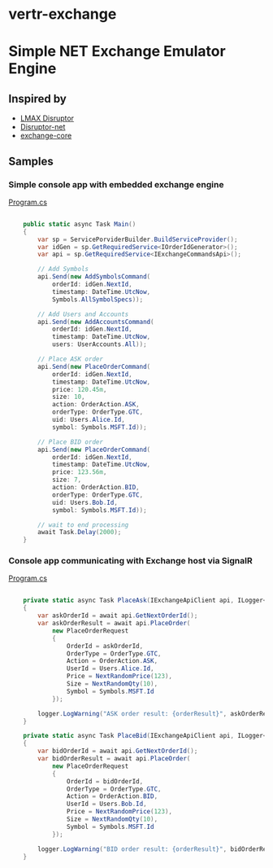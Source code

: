 # vertr-exchange

# Simple NET Exchange Emulator Engine 

## Inspired by

- [LMAX Disruptor](https://github.com/LMAX-Exchange/disruptor)
- [Disruptor-net](https://github.com/disruptor-net/Disruptor-net)
- [exchange-core](https://github.com/exchange-core/exchange-core)

## Samples

### Simple console app with embedded exchange engine

[Program.cs](samples/Vertr.Exchange.ConsoleApp/Program.cs)

```csharp

    public static async Task Main()
    {
        var sp = ServicePorviderBuilder.BuildServiceProvider();
        var idGen = sp.GetRequiredService<IOrderIdGenerator>();
        var api = sp.GetRequiredService<IExchangeCommandsApi>();

        // Add Symbols
        api.Send(new AddSymbolsCommand(
            orderId: idGen.NextId,
            timestamp: DateTime.UtcNow,
            Symbols.AllSymbolSpecs));

        // Add Users and Accounts
        api.Send(new AddAccountsCommand(
            orderId: idGen.NextId,
            timestamp: DateTime.UtcNow,
            users: UserAccounts.All));

        // Place ASK order
        api.Send(new PlaceOrderCommand(
            orderId: idGen.NextId,
            timestamp: DateTime.UtcNow,
            price: 120.45m,
            size: 10,
            action: OrderAction.ASK,
            orderType: OrderType.GTC,
            uid: Users.Alice.Id,
            symbol: Symbols.MSFT.Id));

        // Place BID order
        api.Send(new PlaceOrderCommand(
            orderId: idGen.NextId,
            timestamp: DateTime.UtcNow,
            price: 123.56m,
            size: 7,
            action: OrderAction.BID,
            orderType: OrderType.GTC,
            uid: Users.Bob.Id,
            symbol: Symbols.MSFT.Id));

        // wait to end processing
        await Task.Delay(2000);
    }


```

### Console app communicating with Exchange host via SignalR

[Program.cs](samples/Vertr.Exchange.SignalRClient.ConsoleApp/Program.cs)

```csharp

    private static async Task PlaceAsk(IExchangeApiClient api, ILogger<Program> logger)
    {
        var askOrderId = await api.GetNextOrderId();
        var askOrderResult = await api.PlaceOrder(
            new PlaceOrderRequest
            {
                OrderId = askOrderId,
                OrderType = OrderType.GTC,
                Action = OrderAction.ASK,
                UserId = Users.Alice.Id,
                Price = NextRandomPrice(123),
                Size = NextRandomQty(10),
                Symbol = Symbols.MSFT.Id
            });

        logger.LogWarning("ASK order result: {orderResult}", askOrderResult);
    }

    private static async Task PlaceBid(IExchangeApiClient api, ILogger<Program> logger)
    {
        var bidOrderId = await api.GetNextOrderId();
        var bidOrderResult = await api.PlaceOrder(
            new PlaceOrderRequest
            {
                OrderId = bidOrderId,
                OrderType = OrderType.GTC,
                Action = OrderAction.BID,
                UserId = Users.Bob.Id,
                Price = NextRandomPrice(123),
                Size = NextRandomQty(10),
                Symbol = Symbols.MSFT.Id
            });

        logger.LogWarning("BID order result: {orderResult}", bidOrderResult);
    }

```
